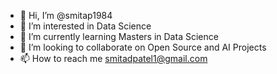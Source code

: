 - 👋 Hi, I’m @smitap1984
- 👀 I’m interested in Data Science
- 🌱 I’m currently learning Masters in Data Science
- 💞️ I’m looking to collaborate on Open Source and AI Projects
- 📫 How to reach me smitadpatel1@gmail.com

<!---
smitap1984/smitap1984 is a ✨ special ✨ repository because its `README.md` (this file) appears on your GitHub profile.
You can click the Preview link to take a look at your changes.
--->

